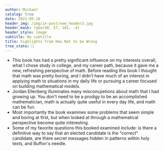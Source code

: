 ```yaml
---
author: Michael
catalog: true
date: 2021-05-16
header_img: /img/in-post/new_header3.jpg
header_mask: rgba(40, 57, 101, .4)
header_style: image
subtitle: No subtitle
title: highlights from How Not to be Wrong
tree_state: 🌱
---
```


- This book has had a pretty significant influence on my interests overall, what I chose study in college, and my career path, because it gave me a new, refreshing perspective of math. Before reading this book I thought that math was pretty boring, and I didn't have much of an interest in applying math to situations in my daily life or pursuing a career focused on building mathematical models.
- Jordan Ellenberg illuminates many misconcpetions about math that I had growing up. You don't need to be a prodigy to be an accomplished mathematician, math is actually quite useful in every day life, and math can be fun.
- Most importantly the book examines some problems that seem simple and boring at first, but when looked at through a mathematical perspective become quite interesting.
- Some of my favorite questions this booked examined include: is there a definitive way to say that an elected candidate is the "correct" candidate, are there secret messages hidden in patterns within holy texts, and Buffon's needle.